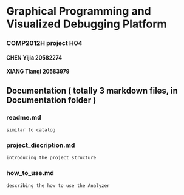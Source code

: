 ﻿# Graphical Programming and Visualized Debugging Platform
### COMP2012H project H04
#### CHEN Yijia   20582274
#### XIANG Tianqi 20583979

## Documentation ( totally 3 markdown files, in Documentation folder )
### readme.md
    similar to catalog
### project_discription.md
    introducing the project structure
### how_to_use.md
    describing the how to use the Analyzer
